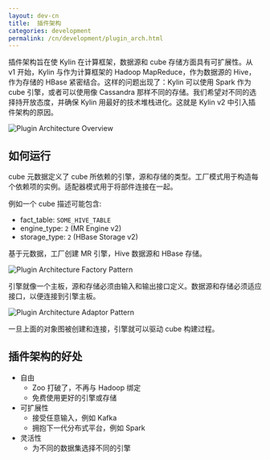 ```yaml
---
layout: dev-cn
title:  插件架构
categories: development
permalink: /cn/development/plugin_arch.html
---
```


插件架构旨在使 Kylin 在计算框架，数据源和 cube 存储方面具有可扩展性。从 v1 开始，Kylin 与作为计算框架的 Hadoop MapReduce，作为数据源的 Hive，作为存储的 HBase 紧密结合。这样的问题出现了：Kylin 可以使用 Spark 作为 cube 引擎，或者可以使用像 Cassandra 那样不同的存储。我们希望对不同的选择持开放态度，并确保 Kylin 用最好的技术堆栈进化。这就是 Kylin v2 中引入插件架构的原因。

![Plugin Architecture Overview](/images/develop/plugin_arch_overview.png)

## 如何运行

cube 元数据定义了 cube 所依赖的引擎，源和存储的类型。工厂模式用于构造每个依赖项的实例。适配器模式用于将部件连接在一起。

例如一个 cube 描述可能包含:

- fact_table: `SOME_HIVE_TABLE`
- engine_type: `2` (MR Engine v2)
- storage_type: `2` (HBase Storage v2)

基于元数据，工厂创建 MR 引擎，Hive 数据源和 HBase 存储。

![Plugin Architecture Factory Pattern](/images/develop/plugin_arch_factory_pattern.png)

引擎就像一个主板，源和存储必须由输入和输出接口定义。数据源和存储必须适应接口，以便连接到引擎主板。

![Plugin Architecture Adaptor Pattern](/images/develop/plugin_arch_adaptor_pattern.png)

一旦上面的对象图被创建和连接，引擎就可以驱动 cube 构建过程。

## 插件架构的好处

- 自由
	- Zoo 打破了，不再与 Hadoop 绑定
	- 免费使用更好的引擎或存储
- 可扩展性
	- 接受任意输入，例如 Kafka
	- 拥抱下一代分布式平台，例如 Spark
- 灵活性
	- 为不同的数据集选择不同的引擎

